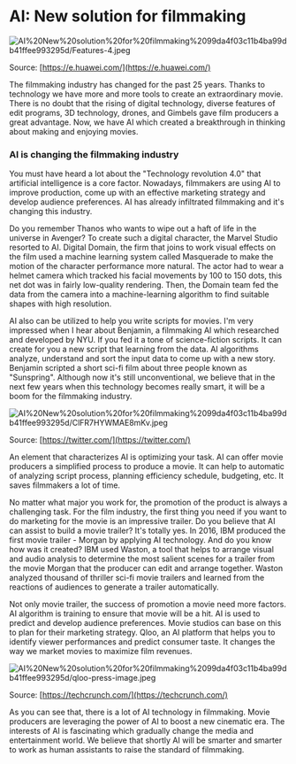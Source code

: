 # AI: New solution for filmmaking

![AI%20New%20solution%20for%20filmmaking%2099da4f03c11b4ba99db41ffee993295d/Features-4.jpeg](AI%20New%20solution%20for%20filmmaking%2099da4f03c11b4ba99db41ffee993295d/Features-4.jpeg)

Source: [https://e.huawei.com/](https://e.huawei.com/)

The filmmaking industry has changed for the past 25 years. Thanks to technology we have more and more tools to create an extraordinary movie. There is no doubt that the rising of digital technology, diverse features of edit programs, 3D technology, drones, and Gimbels gave film producers a great advantage. Now, we have AI which created a breakthrough in thinking about making and enjoying movies.

### AI is changing the filmmaking industry

You must have heard a lot about the "Technology revolution 4.0" that artificial intelligence is a core factor. Nowadays, filmmakers are using AI to improve production, come up with an effective marketing strategy and develop audience preferences. AI has already infiltrated filmmaking and it's changing this industry.

Do you remember Thanos who wants to wipe out a haft of life in the universe in Avenger? To create such a digital character, the Marvel Studio resorted to AI. Digital Domain, the firm that joins to work visual effects on the film used a machine learning system called Masquerade to make the motion of the character performance more natural. The actor had to wear a helmet camera which tracked his facial movements by 100 to 150 dots, this net dot was in fairly low-quality rendering. Then, the Domain team fed the data from the camera into a machine-learning algorithm to find suitable shapes with high resolution.

AI also can be utilized to help you write scripts for movies. I'm very impressed when I hear about Benjamin, a filmmaking AI which researched and developed by NYU. If you fed it a tone of science-fiction scripts. It can create for you a new script that learning from the data. AI algorithms analyze, understand and sort the input data to come up with a new story. Benjamin scripted a short sci-fi film about three people known as "Sunspring". Although now it's still unconventional, we believe that in the next few years when this technology becomes really smart, it will be a boom for the filmmaking industry. 

![AI%20New%20solution%20for%20filmmaking%2099da4f03c11b4ba99db41ffee993295d/ClFR7HYWMAE8mKv.jpeg](AI%20New%20solution%20for%20filmmaking%2099da4f03c11b4ba99db41ffee993295d/ClFR7HYWMAE8mKv.jpeg)

Source: [https://twitter.com/](https://twitter.com/) 

An element that characterizes AI is optimizing your task. AI can offer movie producers a simplified process to produce a movie. It can help to automatic of analyzing script process, planning efficiency schedule, budgeting, etc. It saves filmmakers a lot of time. 

No matter what major you work for, the promotion of the product is always a challenging task. For the film industry, the first thing you need if you want to do marketing for the movie is an impressive trailer. Do you believe that AI can assist to build a movie trailer? It's totally yes. In 2016, IBM produced the first movie trailer - Morgan by applying AI technology. And do you know how was it created? IBM used Waston, a tool that helps to arrange visual and audio analysis to determine the most salient scenes for a trailer from the movie Morgan that the producer can edit and arrange together. Waston analyzed thousand of thriller sci-fi movie trailers and learned from the reactions of audiences to generate a trailer automatically. 

Not only movie trailer, the success of promotion a movie need more factors. AI algorithm is training to ensure that movie will be a hit. AI is used to predict and develop audience preferences. Movie studios can base on this to plan for their marketing strategy. Qloo, an AI platform that helps you to identify viewer performances and predict consumer taste. It changes the way we market movies to maximize film revenues. 

![AI%20New%20solution%20for%20filmmaking%2099da4f03c11b4ba99db41ffee993295d/qloo-press-image.jpeg](AI%20New%20solution%20for%20filmmaking%2099da4f03c11b4ba99db41ffee993295d/qloo-press-image.jpeg)

Source: [https://techcrunch.com/](https://techcrunch.com/)

As you can see that, there is a lot of AI technology in filmmaking. Movie producers are leveraging the power of AI to boost a new cinematic era. The interests of AI is fascinating which gradually change the media and entertainment world. We believe that shortly AI will be smarter and smarter to work as human assistants to raise the standard of filmmaking.